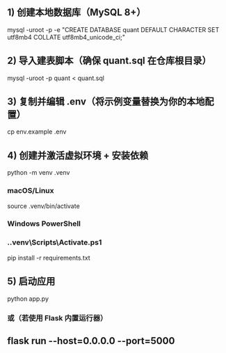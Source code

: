 ## 1) 创建本地数据库（MySQL 8+）
mysql -uroot -p -e "CREATE DATABASE quant DEFAULT CHARACTER SET utf8mb4 COLLATE utf8mb4_unicode_ci;"

## 2) 导入建表脚本（确保 quant.sql 在仓库根目录）
mysql -uroot -p quant < quant.sql

## 3) 复制并编辑 .env（将示例变量替换为你的本地配置）
cp env.example .env

## 4) 创建并激活虚拟环境 + 安装依赖
python -m venv .venv
### macOS/Linux
source .venv/bin/activate
### Windows PowerShell
### .\.venv\Scripts\Activate.ps1
pip install -r requirements.txt

## 5) 启动应用
python app.py
### 或（若使用 Flask 内置运行器）
## flask run --host=0.0.0.0 --port=5000
